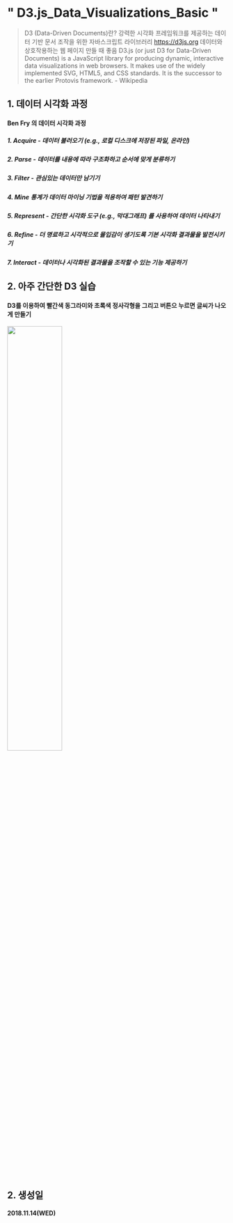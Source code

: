 # " D3.js_Data_Visualizations_Basic "
> D3 (Data-Driven Documents)란?
> 강력한 시각화 프레임워크를 제공하는 데이터 기반 문서 조작을 위한 자바스크립트 라이브러리 https://d3js.org
> 데이터와 상호작용하는 웹 페이지 만들 때 좋음
> D3.js (or just D3 for Data-Driven Documents) is a JavaScript library for producing dynamic, interactive data visualizations in web browsers. It makes use of the widely implemented SVG, HTML5, and CSS standards. It is the successor to the earlier Protovis framework.  - Wikipedia

## 1. 데이터 시각화 과정

#### Ben Fry 의 데이터 시각화 과정 

##### 1. Acquire - 데이터 불러오기 (e.g., 로컬 디스크에 저장된 파일, 온라인)
##### 2. Parse - 데이터를 내용에 따라 구조화하고 순서에 맞게 분류하기
##### 3. Filter - 관심있는 데이터만 남기기 
##### 4. Mine 통계가 데이터 마이닝 기법을 적용하여 패턴 발견하기 
##### 5. Represent - 간단한 시각화 도구 (e.g., 막대그래프) 를 사용하여 데이터 나타내기
##### 6. Refine - 더 명료하고 시각적으로 몰입감이 생기도록 기본 시각화 결과물을 발전시키기
##### 7. Interact - 데이터나 시각화된 결과물을 조작할 수 있는 기능 제공하기   


## 2. 아주 간단한 D3 실습

#### D3를 이용하여 빨간색 동그라미와 초록색 정사각형을 그리고 버튼으 누르면 글씨가 나오게 만들기

<img src="https://user-images.githubusercontent.com/41661879/53242378-e7741300-36e7-11e9-992f-6b53e131851d.png" width="50%" height="50%">

## 2. 생성일

#### 2018.11.14(WED)

